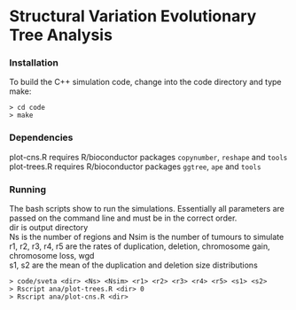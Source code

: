 Structural Variation Evolutionary Tree Analysis
=============

### Installation
To build the C++ simulation code, change into the code directory and type make:
```shell
> cd code
> make
```
  
### Dependencies
plot-cns.R requires R/bioconductor packages `copynumber`, `reshape` and `tools`  
plot-trees.R requires R/bioconductor packages `ggtree`, `ape` and `tools`

### Running
The bash scripts show to run the simulations. Essentially all parameters are passed on the command line and must be in the correct order.  
dir is output directory  
Ns is the number of regions and Nsim is the number of tumours to simulate   
r1, r2, r3, r4, r5 are the rates of duplication, deletion, chromosome gain, chromosome loss, wgd  
s1, s2 are the mean of the duplication and deletion size distributions  

```shell
> code/sveta <dir> <Ns> <Nsim> <r1> <r2> <r3> <r4> <r5> <s1> <s2>
> Rscript ana/plot-trees.R <dir> 0
> Rscript ana/plot-cns.R <dir>
```